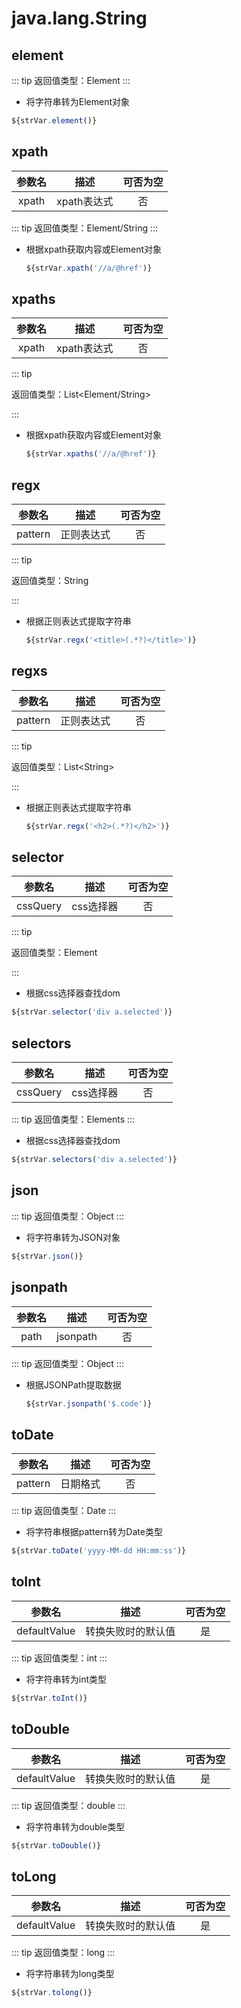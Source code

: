 # java.lang.String


## element

::: tip 
返回值类型：Element
:::
- 将字符串转为Element对象
```javascript
${strVar.element()}
```

## xpath

| 参数名 |       描述       | 可否为空 |
| :----: | :--------------: | :------: |
|  xpath |  xpath表达式  | 否 |

::: tip 
返回值类型：Element/String
:::

- 根据xpath获取内容或Element对象

  ```javascript
  ${strVar.xpath('//a/@href')}
  ```

## xpaths

| 参数名 |       描述       | 可否为空 |
| :----: | :--------------: | :------: |
|  xpath |  xpath表达式  | 否 |

::: tip 

返回值类型：List<Element/String>

:::

- 根据xpath获取内容或Element对象

  ```javascript
  ${strVar.xpaths('//a/@href')}
  ```

## regx

| 参数名 |       描述       | 可否为空 |
| :----: | :--------------: | :------: |
| pattern |  正则表达式  | 否 |

::: tip 

返回值类型：String

:::


- 根据正则表达式提取字符串

  ```javascript
  ${strVar.regx('<title>(.*?)</title>')}
  ```
 
## regxs

| 参数名 |       描述       | 可否为空 |
| :----: | :--------------: | :------: |
| pattern |  正则表达式  | 否 |

::: tip 

返回值类型：List\<String>

:::


- 根据正则表达式提取字符串

  ```javascript
  ${strVar.regx('<h2>(.*?)</h2>')}
  ```

## selector

| 参数名 |       描述       | 可否为空 |
| :----: | :--------------: | :------: |
| cssQuery |  css选择器  | 否 |
::: tip 

返回值类型：Element

:::


- 根据css选择器查找dom

```javascript
${strVar.selector('div a.selected')}
```
## selectors

| 参数名 |       描述       | 可否为空 |
| :----: | :--------------: | :------: |
| cssQuery |  css选择器  | 否 |
::: tip 
返回值类型：Elements
:::


- 根据css选择器查找dom

```javascript
${strVar.selectors('div a.selected')}
```

## json

::: tip 
返回值类型：Object
:::
- 将字符串转为JSON对象
```javascript
${strVar.json()}
```

## jsonpath

| 参数名 |       描述       | 可否为空 |
| :----: | :--------------: | :------: |
| path |  jsonpath  | 否 |

::: tip 
返回值类型：Object
:::


- 根据JSONPath提取数据

  ```javascript
  ${strVar.jsonpath('$.code')}
  ```

## toDate

| 参数名 |       描述       | 可否为空 |
| :----: | :--------------: | :------: |
| pattern |  日期格式  | 否 |

::: tip 
返回值类型：Date
:::


- 将字符串根据pattern转为Date类型

```javascript
${strVar.toDate('yyyy-MM-dd HH:mm:ss')}
```

## toInt

| 参数名 |       描述       | 可否为空 |
| :----: | :--------------: | :------: |
| defaultValue |  转换失败时的默认值  | 是 |

::: tip 
返回值类型：int
:::


- 将字符串转为int类型

```javascript
${strVar.toInt()}
```
## toDouble

| 参数名 |       描述       | 可否为空 |
| :----: | :--------------: | :------: |
| defaultValue |  转换失败时的默认值  | 是 |

::: tip 
返回值类型：double
:::


- 将字符串转为double类型

```javascript
${strVar.toDouble()}
```
## toLong

| 参数名 |       描述       | 可否为空 |
| :----: | :--------------: | :------: |
| defaultValue |  转换失败时的默认值  | 是 |

::: tip 
返回值类型：long
:::


- 将字符串转为long类型

```javascript
${strVar.tolong()}
```
